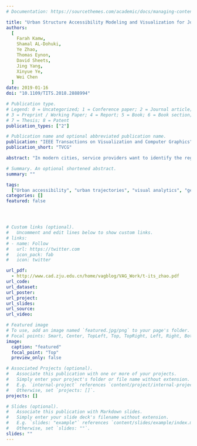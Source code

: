 ```yaml
---
# Documentation: https://sourcethemes.com/academic/docs/managing-content/

title: "Urban Structure Accessibility Modeling and Visualization for Joint Spatiotemporal Constraints."
authors:
  [
    Farah Kamw,
    Shamal AL-Dohuki,
    Ye Zhao,
    Thomas Eynon,
    David Sheets,
    Jing Yang,
    Xinyue Ye,
    Wei Chen
  ]
date: 2019-01-16
doi: "10.1109/TITS.2018.2888994"

# Publication type.
# Legend: 0 = Uncategorized; 1 = Conference paper; 2 = Journal article;
# 3 = Preprint / Working Paper; 4 = Report; 5 = Book; 6 = Book section;
# 7 = Thesis; 8 = Patent
publication_types: ["2"]

# Publication name and optional abbreviated publication name.
publication: "IEEE Transactions on Visualization and Computer Graphics"
publication_short: "TVCG"

abstract: "In modern cities, service providers want to identify the regions that are hard to reach from multiple fire stations, a citizen wants to meet with friends in a restaurant close to everyone, and administrators want to find whether an area far from two bus stations needs a new one. Such tasks involve studying the dynamic accessibility of the urban structures over multiple geospatial and temporal constraints, which is an important topic in geographical sciences and urban transportation. In this paper, we present a new computational model and a visualization system that help domain users to interactively study the jointly constrained accessible regions, street segments, and Points of Interest (POIs). In particular, Urban Structure Accessibility Visualization system is built upon a new Min-Max Joint Set model, where specifically designed set operations not only represent the accessible regions but also compute the minimum and maximum access times to urban structures from the joint constraints. The computation and visualization are supported by a new graph model that accommodates the real-world dynamic traffic situation and the geographical settings of urban street segments and POIs. The visualization system allows the users to conveniently construct and manage accessible regions and visually explore the urban structures inside them."

# Summary. An optional shortened abstract.
summary: ""

tags:
  ["Urban accessibility", "urban trajectories", "visual analytics", "geo-visualization"]
categories: []
featured: false




# Custom links (optional).
#   Uncomment and edit lines below to show custom links.
# links:
# - name: Follow
#   url: https://twitter.com
#   icon_pack: fab
#   icon: twitter

url_pdf:
  - http://www.cad.zju.edu.cn/home/vagblog/VAG_Work/t-its_zhao.pdf
url_code:
url_dataset:
url_poster:
url_project:
url_slides:
url_source:
url_video:

# Featured image
# To use, add an image named `featured.jpg/png` to your page's folder.
# Focal points: Smart, Center, TopLeft, Top, TopRight, Left, Right, BottomLeft, Bottom, BottomRight.
image:
  caption: "featured"
  focal_point: "Top"
  preview_only: false

# Associated Projects (optional).
#   Associate this publication with one or more of your projects.
#   Simply enter your project's folder or file name without extension.
#   E.g. `internal-project` references `content/project/internal-project/index.md`.
#   Otherwise, set `projects: []`.
projects: []

# Slides (optional).
#   Associate this publication with Markdown slides.
#   Simply enter your slide deck's filename without extension.
#   E.g. `slides: "example"` references `content/slides/example/index.md`.
#   Otherwise, set `slides: ""`.
slides: ""
---
```


